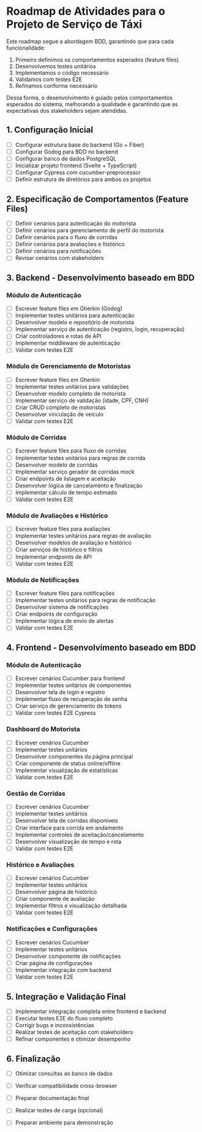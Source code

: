 # Roadmap de Atividades para o Projeto de Serviço de Táxi

Este roadmap segue a abordagem BDD, garantindo que para cada funcionalidade:
1. Primeiro definimos os comportamentos esperados (feature files)
2. Desenvolvemos testes unitários
3. Implementamos o código necessário
4. Validamos com testes E2E
5. Refinamos conforme necessário

Dessa forma, o desenvolvimento é guiado pelos comportamentos esperados do sistema, melhorando a qualidade e garantindo que as expectativas dos stakeholders sejam atendidas.

## 1. Configuração Inicial

- [ ] Configurar estrutura base do backend (Go + Fiber)
- [ ] Configurar Godog para BDD no backend
- [ ] Configurar banco de dados PostgreSQL
- [ ] Inicializar projeto frontend (Svelte + TypeScript)
- [ ] Configurar Cypress com cucumber-preprocessor
- [ ] Definir estrutura de diretórios para ambos os projetos

## 2. Especificação de Comportamentos (Feature Files)

- [ ] Definir cenários para autenticação do motorista
- [ ] Definir cenários para gerenciamento de perfil do motorista
- [ ] Definir cenários para o fluxo de corridas
- [ ] Definir cenários para avaliações e histórico
- [ ] Definir cenários para notificações
- [ ] Revisar cenários com stakeholders

## 3. Backend - Desenvolvimento baseado em BDD

### Módulo de Autenticação
- [ ] Escrever feature files em Gherkin (Godog)
- [ ] Implementar testes unitários para autenticação
- [ ] Desenvolver modelo e repositório de motorista
- [ ] Implementar serviço de autenticação (registro, login, recuperação)
- [ ] Criar controladores e rotas de API
- [ ] Implementar middleware de autenticação
- [ ] Validar com testes E2E

### Módulo de Gerenciamento de Motoristas
- [ ] Escrever feature files em Gherkin
- [ ] Implementar testes unitários para validações
- [ ] Desenvolver modelo completo de motorista
- [ ] Implementar serviço de validação (idade, CPF, CNH)
- [ ] Criar CRUD completo de motoristas
- [ ] Desenvolver vinculação de veículo
- [ ] Validar com testes E2E

### Módulo de Corridas
- [ ] Escrever feature files para fluxo de corridas
- [ ] Implementar testes unitários para regras de corrida
- [ ] Desenvolver modelo de corridas
- [ ] Implementar serviço gerador de corridas mock
- [ ] Criar endpoints de listagem e aceitação
- [ ] Desenvolver lógica de cancelamento e finalização
- [ ] Implementar cálculo de tempo estimado
- [ ] Validar com testes E2E

### Módulo de Avaliações e Histórico
- [ ] Escrever feature files para avaliações
- [ ] Implementar testes unitários para regras de avaliação
- [ ] Desenvolver modelos de avaliação e histórico
- [ ] Criar serviços de histórico e filtros
- [ ] Implementar endpoints de API
- [ ] Validar com testes E2E

### Módulo de Notificações
- [ ] Escrever feature files para notificações
- [ ] Implementar testes unitários para regras de notificação
- [ ] Desenvolver sistema de notificações
- [ ] Criar endpoints de configuração
- [ ] Implementar lógica de envio de alertas
- [ ] Validar com testes E2E

## 4. Frontend - Desenvolvimento baseado em BDD

### Módulo de Autenticação
- [ ] Escrever cenários Cucumber para frontend
- [ ] Implementar testes unitários de componentes
- [ ] Desenvolver tela de login e registro
- [ ] Implementar fluxo de recuperação de senha
- [ ] Criar serviço de gerenciamento de tokens
- [ ] Validar com testes E2E Cypress

### Dashboard do Motorista
- [ ] Escrever cenários Cucumber
- [ ] Implementar testes unitários
- [ ] Desenvolver componentes da página principal
- [ ] Criar componente de status online/offline
- [ ] Implementar visualização de estatísticas
- [ ] Validar com testes E2E

### Gestão de Corridas
- [ ] Escrever cenários Cucumber
- [ ] Implementar testes unitários
- [ ] Desenvolver tela de corridas disponíveis
- [ ] Criar interface para corrida em andamento
- [ ] Implementar controles de aceitação/cancelamento
- [ ] Desenvolver visualização de tempo e rota
- [ ] Validar com testes E2E

### Histórico e Avaliações
- [ ] Escrever cenários Cucumber
- [ ] Implementar testes unitários
- [ ] Desenvolver página de histórico
- [ ] Criar componente de avaliação
- [ ] Implementar filtros e visualização detalhada
- [ ] Validar com testes E2E

### Notificações e Configurações
- [ ] Escrever cenários Cucumber
- [ ] Implementar testes unitários
- [ ] Desenvolver componente de notificações
- [ ] Criar página de configurações
- [ ] Implementar integração com backend
- [ ] Validar com testes E2E

## 5. Integração e Validação Final

- [ ] Implementar integração completa entre frontend e backend
- [ ] Executar testes E2E do fluxo completo
- [ ] Corrigir bugs e inconsistências
- [ ] Realizar testes de aceitação com stakeholders
- [ ] Refinar componentes e otimizar desempenho

## 6. Finalização

- [ ] Otimizar consultas ao banco de dados
- [ ] Verificar compatibilidade cross-browser
- [ ] Preparar documentação final
- [ ] Realizar testes de carga (opcional)
- [ ] Preparar ambiente para demonstração

